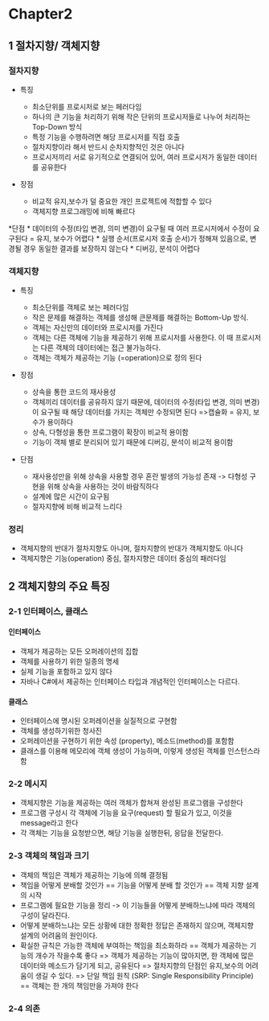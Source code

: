 # Chapter2

## 1 절차지향/ 객체지향
### 절차지향
* 특징 
	* 최소단위를 프로시저로 보는 페러다임
	* 하나의 큰 기능을 처리하기 위해 작은 단위의 프로시저들로 나누어 처리하는 Top-Down 방식
	* 특정 기능을 수행하려면 해당 프로시저를 직접 호출
	* 절차지향이라 해서 반드시 순차지향적인 것은 아니다 
	* 프로시저끼리 서로 유기적으로 연결되어 있어, 여러 프로시저가 동일한 데이터를 공유한다  

* 장점
	* 비교적 유지,보수가 덜 중요한 개인 프로젝트에 적합할 수 있다 
	* 객체지향 프로그래밍에 비해 빠르다 

*단점
	*  데이터의 수정(타입 변경, 의미 변경)이 요구될 때 여러 프로시저에서 수정이 요구된다	= 유지, 보수가 어렵다 
	*  실행 순서(프로시저 호출 순서)가 정해져 있음으로,  변경될 경우 동일한 결과를 보장하지 않는다
	*  디버깅, 분석이 어렵다 

### 객체지향
* 특징
	* 최소단위를 객체로 보는 페러다임
	* 작은 문제를 해결하는 객체를 생성해 큰문제를 해결하는 Bottom-Up 방식.
	* 객체는 자신만의 데이터와 프로시저를 가진다
	* 객체는 다른 객체에 기능을 제공하기 위해 프로시저를 사용한다. 이 때 프로시저는 다른 객체의 데이터에는 접근 불가능하다. 
	* 객체는 객체가 제공하는 기능 (=operation)으로 정의 된다 

* 장점
	* 상속을 통한 코드의 재사용성
	* 객체끼리 데이터를 공유하지 않기 때문에,  데이터의 수정(타입 변경, 의미 변경)이 요구될 때 해당 데이터를 가지는 객체만 수정되면 된다 =>캡슐화 = 유지, 보수가 용이하다
	* 상속, 다형성을 통한 프로그램이 확장이 비교적 용이함
	* 기능이 객체 별로 분리되어 있기 때문에 디버깅, 분석이 비교적 용이함 

* 단점
	* 재사용성만을 위해 상속을 사용할 경우 혼란 발생의 가능성 존재  -> 다형성 구현을 위해 상속을  사용하는 것이 바람직하다
	* 설계에 많은 시간이 요구됨 
	* 절자지향에 비해 비교적 느리다

### 정리
* 객체지향의 반대가 절차지향도 아니며, 절차지향의 반대가 객체지향도 아니다
* 객체지향은 기능(operation) 중심,   절차지향은 데이터 중심의  패러다임 


## 2 객체지향의 주요 특징 
### 2-1 인터페이스, 클래스
#### 인터페이스
* 객체가 제공하는 모든 오퍼레이션의 집합  
* 객체를 사용하기 위한 일종의 명세
* 실제 기능을 포함하고 있지 않다
* 자바나 C#에서 제공하는 인터페이스 타입과 개념적인 인터페이스는 다르다. 

#### 클래스 
* 인터페이스에 명시된 오퍼레이션을 실질적으로 구현함
* 객체를 생성하기위한 청사진
* 오퍼레이션을 구현하기 위한 속성 (property), 메소드(method)를 포함함
* 클래스를 이용해 메모리에 객체 생성이 가능하며, 이렇게 생성된 객체를  인스턴스라 함


### 2-2 메시지
* 객체지향은 기능을 제공하는 여러 객체가 합쳐져 완성된 프로그램을 구성한다
* 프로그램 구성시  각 객체에 기능을 요구(request) 할 필요가 있고, 이것을 message라고 한다
* 각 객체는 기능을 요청받으면, 해당 기능을 실행한뒤, 응답을 전달한다. 


### 2-3 객체의 책임과 크기
* 객체의 책임은 객체가 제공하는 기능에 의해 결정됨
* 책임을 어떻게 분배할 것인가  == 기능을 어떻게 분배 할 것인가  ==  객체 지향 설계의 시작
* 프로그램에 필요한 기능을 정리 -> 이 기능들을 어떻게 분배하느냐에 따라 객체의 구성이 달라진다. 
* 어떻게 분배하느냐는 모든 상황에 대한 정확한 정답은 존재하지 않으며, 객체지향 설계의 어려움의 원인이다. 
* 확실한 규칙은 가능한 객체에 부여하는 책임을 최소화하라 == 객체가 제공하는 기능의 개수가 작을수록 좋다
=> 객체가 제공하는 기능이 많아지면,  한 객체에 많은 데이터와 메소드가 담기게 되고, 공유된다 => 절차지향의 단점인 유지,보수의 어려움이 생길 수 있다. 
=> 단일 책임 원칙 (SRP: Single Responsibility Principle) == 객체는 한 개의 책임만을 가져야 한다 

### 2-4 의존
  
	

